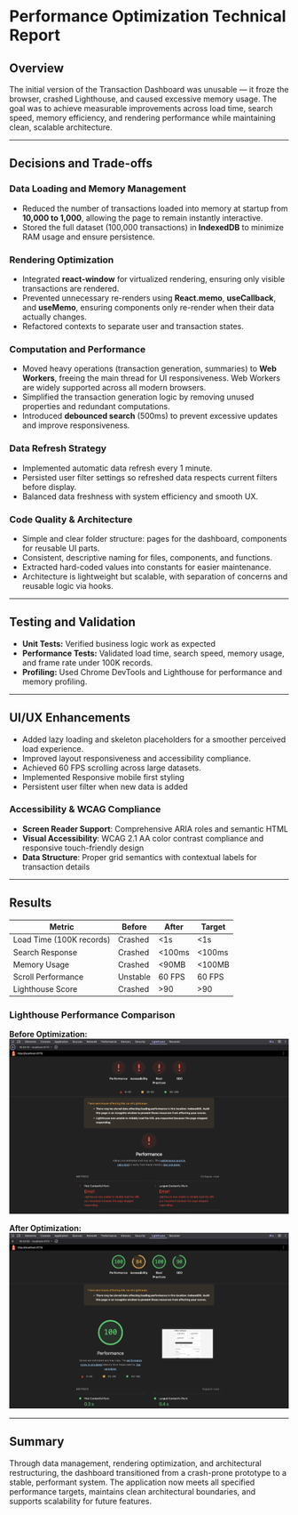 # Performance Optimization Technical Report

## Overview

The initial version of the Transaction Dashboard was unusable — it froze the browser, crashed Lighthouse, and caused excessive memory usage. The goal was to achieve measurable improvements across load time, search speed, memory efficiency, and rendering performance while maintaining clean, scalable architecture.

---

## Decisions and Trade-offs

### Data Loading and Memory Management

- Reduced the number of transactions loaded into memory at startup from **10,000 to 1,000**, allowing the page to remain instantly interactive.
- Stored the full dataset (100,000 transactions) in **IndexedDB** to minimize RAM usage and ensure persistence.

### Rendering Optimization

- Integrated **react-window** for virtualized rendering, ensuring only visible transactions are rendered.
- Prevented unnecessary re-renders using **React.memo**, **useCallback**, and **useMemo**, ensuring components only re-render when their data actually changes.
- Refactored contexts to separate user and transaction states.

### Computation and Performance

- Moved heavy operations (transaction generation, summaries) to **Web Workers**, freeing the main thread for UI responsiveness. Web Workers are widely supported across all modern browsers.
- Simplified the transaction generation logic by removing unused properties and redundant computations.
- Introduced **debounced search** (500ms) to prevent excessive updates and improve responsiveness.

### Data Refresh Strategy

- Implemented automatic data refresh every 1 minute.
- Persisted user filter settings so refreshed data respects current filters before display.
- Balanced data freshness with system efficiency and smooth UX.

### Code Quality & Architecture

- Simple and clear folder structure: pages for the dashboard, components for reusable UI parts.
- Consistent, descriptive naming for files, components, and functions.
- Extracted hard-coded values into constants for easier maintenance.
- Architecture is lightweight but scalable, with separation of concerns and reusable logic via hooks.

---

## Testing and Validation

- **Unit Tests:** Verified business logic work as expected
- **Performance Tests:** Validated load time, search speed, memory usage, and frame rate under 100K records.
- **Profiling:** Used Chrome DevTools and Lighthouse for performance and memory profiling.

---

## UI/UX Enhancements

- Added lazy loading and skeleton placeholders for a smoother perceived load experience.
- Improved layout responsiveness and accessibility compliance.
- Achieved 60 FPS scrolling across large datasets.
- Implemented Responsive mobile first styling
- Persistent user filter when new data is added

### Accessibility & WCAG Compliance

- **Screen Reader Support**: Comprehensive ARIA roles and semantic HTML
- **Visual Accessibility**: WCAG 2.1 AA color contrast compliance and responsive touch-friendly design
- **Data Structure**: Proper grid semantics with contextual labels for transaction details

---

## Results

| Metric                   | Before   | After  | Target |
| ------------------------ | -------- | ------ | ------ |
| Load Time (100K records) | Crashed  | <1s    | <1s    |
| Search Response          | Crashed  | <100ms | <100ms |
| Memory Usage             | Crashed  | <90MB  | <100MB |
| Scroll Performance       | Unstable | 60 FPS | 60 FPS |
| Lighthouse Score         | Crashed  | >90    | >90    |

### Lighthouse Performance Comparison

**Before Optimization:**
![Lighthouse Previous Results](./public/lighthouse-prev.png)

**After Optimization:**
![Lighthouse Current Results](./public/lighthouse-now.png)

---

## Summary

Through data management, rendering optimization, and architectural restructuring, the dashboard transitioned from a crash-prone prototype to a stable, performant system. The application now meets all specified performance targets, maintains clean architectural boundaries, and supports scalability for future features.
